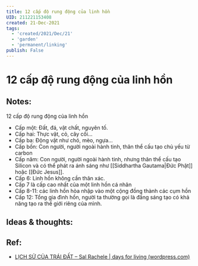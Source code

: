 ```yaml
---
title: 12 cấp độ rung động của linh hồn
UID: 211221153408
created: 21-Dec-2021
tags:
  - 'created/2021/Dec/21'
  - 'garden'
  - 'permanent/linking'
publish: False
---
```

# 12 cấp độ rung động của linh hồn

## Notes:
12 cấp độ rung động của linh hồn

- Cấp một: Đất, đá, vật chất, nguyên tố.
- Cấp hai: Thực vật, cỏ, cây cối…
- Cấp ba: Động vật như chó, mèo, ngựa…
- Cấp bốn: Con người, người ngoài hành tinh, thân thể cấu tạo chủ yếu từ carbon
- Cấp năm: Con người, người ngoài hành tinh, nhưng thân thể cấu tạo Silicon và có thể phát ra ánh sáng như [[Siddhartha Gautama|Đức Phật]] hoặc [[Đức Jesus]].
- Cấp 6: Linh hồn không cần thân xác.
- Cấp 7 là cấp cao nhất của một linh hồn cá nhân
- Cấp 8-11: các linh hồn hòa nhập vào một cộng đồng thành các cụm hồn
- Cấp 12: Tổng gia đình hồn, người ta thường gọi là đấng sáng tạo có khả năng tạo ra thế giới riêng của mình.

## Ideas & thoughts:

## Ref:
- [LỊCH SỬ CỦA TRÁI ĐẤT – Sal Rachele | days for living (wordpress.com)](https://daysforliving.wordpress.com/2013/10/12/lich-su-cua-trai-dat-theo-tu-lieu-ngoai-cam/)
